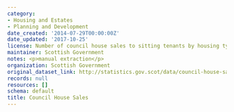 ```yaml
---
category:
- Housing and Estates
- Planning and Development
date_created: '2014-07-29T00:00:00Z'
date_updated: '2017-10-25'
license: Number of council house sales to sitting tenants by housing type.
maintainer: Scottish Government
notes: <p>manual extraction</p>
organization: Scottish Government
original_dataset_link: http://statistics.gov.scot/data/council-house-sales
records: null
resources: []
schema: default
title: Council House Sales
---
```

